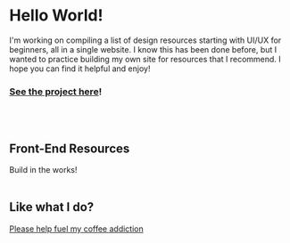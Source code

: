 # Hello World!
I'm working on compiling a list of design resources starting with UI/UX for beginners, all in a single website. I know this has been done before, but I wanted to practice building my own site for resources that I recommend. I hope you can find it helpful and enjoy!
### <a href="https://lindaicing.github.io/resources/" title="Hello World :)">See the project here</a>!
<br>
<br>

## Front-End Resources
Build in the works!
<br>
<br>

## Like what I do?
<a href="https://www.buymeacoffee.com/lindaicing" title="Please I crave caffeine">Please help fuel my coffee addiction</a>
